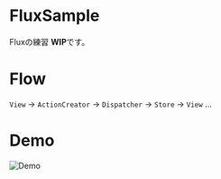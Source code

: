 # FluxSample
Fluxの練習
**WIP**です。

# Flow
`View` -> `ActionCreator` -> `Dispatcher` -> `Store` -> `View` ...

# Demo
![Demo](https://media.giphy.com/media/TK946vRVSqNtqB9yTO/giphy.gif)
